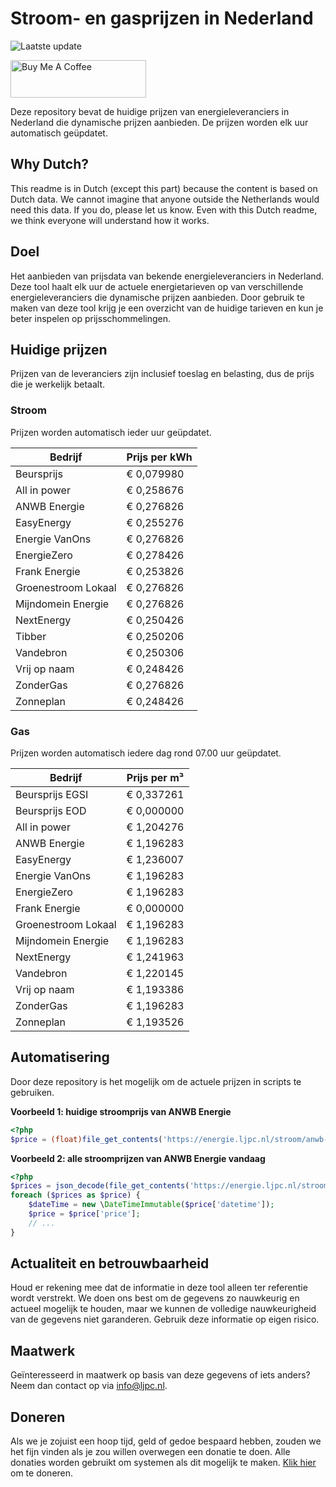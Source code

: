 # Stroom- en gasprijzen in Nederland

![Laatste update](https://img.shields.io/badge/laatste%20update-2024--01--09%2001%3A00%20CET-brightgreen)

<a href="https://www.buymeacoffee.com/Lars-" target="_blank"><img src="https://cdn.buymeacoffee.com/buttons/v2/default-orange.png" alt="Buy Me A Coffee" height="60" style="height: 60px !important;width: 217px !important;" ></a>

Deze repository bevat de huidige prijzen van energieleveranciers in Nederland die dynamische prijzen aanbieden. De prijzen worden elk uur automatisch geüpdatet.

## Why Dutch?

This readme is in Dutch (except this part) because the content is based on Dutch data. We cannot imagine that anyone outside the Netherlands would need this data. If you do, please let us know. Even with this Dutch readme, we think
everyone will understand how it works.

## Doel

Het aanbieden van prijsdata van bekende energieleveranciers in Nederland. Deze tool haalt elk uur de actuele energietarieven op van verschillende energieleveranciers die dynamische prijzen aanbieden. Door gebruik te maken van deze tool
krijg je een overzicht van de huidige tarieven en kun je beter inspelen op prijsschommelingen.

## Huidige prijzen

Prijzen van de leveranciers zijn inclusief toeslag en belasting, dus de prijs die je werkelijk betaalt.

### Stroom

Prijzen worden automatisch ieder uur geüpdatet.

 Bedrijf | Prijs per kWh 
---------|---------------
Beursprijs | € 0,079980
All in power | € 0,258676
ANWB Energie | € 0,276826
EasyEnergy | € 0,255276
Energie VanOns | € 0,276826
EnergieZero | € 0,278426
Frank Energie | € 0,253826
Groenestroom Lokaal | € 0,276826
Mijndomein Energie | € 0,276826
NextEnergy | € 0,250426
Tibber | € 0,250206
Vandebron | € 0,250306
Vrij op naam | € 0,248426
ZonderGas | € 0,276826
Zonneplan | € 0,248426


### Gas

Prijzen worden automatisch iedere dag rond 07.00 uur geüpdatet.

 Bedrijf | Prijs per m³ 
---------|--------------
Beursprijs EGSI | € 0,337261
Beursprijs EOD | € 0,000000
All in power | € 1,204276
ANWB Energie | € 1,196283
EasyEnergy | € 1,236007
Energie VanOns | € 1,196283
EnergieZero | € 1,196283
Frank Energie | € 0,000000
Groenestroom Lokaal | € 1,196283
Mijndomein Energie | € 1,196283
NextEnergy | € 1,241963
Vandebron | € 1,220145
Vrij op naam | € 1,193386
ZonderGas | € 1,196283
Zonneplan | € 1,193526


## Automatisering

Door deze repository is het mogelijk om de actuele prijzen in scripts te gebruiken.

**Voorbeeld 1: huidige stroomprijs van ANWB Energie**

```php
<?php
$price = (float)file_get_contents('https://energie.ljpc.nl/stroom/anwb-energie-nu.txt');

```

**Voorbeeld 2: alle stroomprijzen van ANWB Energie vandaag**

```php
<?php
$prices = json_decode(file_get_contents('https://energie.ljpc.nl/stroom/all-in-power-vandaag.json'),true);
foreach ($prices as $price) {
    $dateTime = new \DateTimeImmutable($price['datetime']);
    $price = $price['price'];
    // ...
}
```

## Actualiteit en betrouwbaarheid

Houd er rekening mee dat de informatie in deze tool alleen ter referentie wordt verstrekt. We doen ons best om de gegevens zo nauwkeurig en actueel mogelijk te houden, maar we kunnen de volledige nauwkeurigheid van de gegevens niet
garanderen. Gebruik deze informatie op eigen risico.

## Maatwerk

Geïnteresseerd in maatwerk op basis van deze gegevens of iets anders? Neem dan contact op
via [info@ljpc.nl](mailto:info@ljpc.nl?subject=Energie%20prijzen).

## Doneren

Als we je zojuist een hoop tijd, geld of gedoe bespaard hebben, zouden we het fijn vinden als je zou willen overwegen een
donatie te doen. Alle donaties worden gebruikt om systemen als dit mogelijk te
maken. [Klik hier](https://www.buymeacoffee.com/Lars-) om te doneren.
